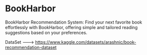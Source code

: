 # BookHarbor
BookHarbor Recommendation System: Find your next favorite book effortlessly with BookHarbor, offering simple and tailored reading suggestions based on your preferences.

DataSet --->  https://www.kaggle.com/datasets/arashnic/book-recommendation-dataset
